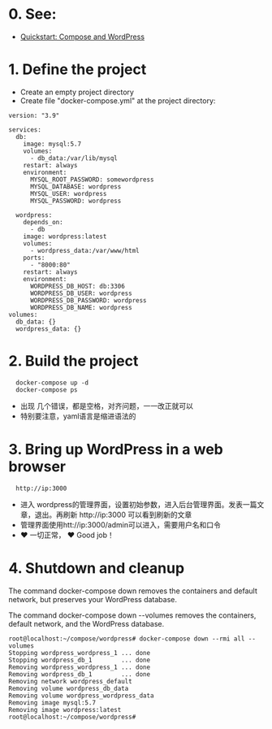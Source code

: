 # 0. See:
  - [Quickstart: Compose and WordPress](https://docs.docker.com/samples/wordpress/)

# 1. Define the project
- Create an empty project directory
- Create file "docker-compose.yml" at the project directory:
```
version: "3.9"
    
services:
  db:
    image: mysql:5.7
    volumes:
      - db_data:/var/lib/mysql
    restart: always
    environment:
      MYSQL_ROOT_PASSWORD: somewordpress
      MYSQL_DATABASE: wordpress
      MYSQL_USER: wordpress
      MYSQL_PASSWORD: wordpress
    
  wordpress:
    depends_on:
      - db
    image: wordpress:latest
    volumes:
      - wordpress_data:/var/www/html
    ports:
      - "8000:80"
    restart: always
    environment:
      WORDPRESS_DB_HOST: db:3306
      WORDPRESS_DB_USER: wordpress
      WORDPRESS_DB_PASSWORD: wordpress
      WORDPRESS_DB_NAME: wordpress
volumes:
  db_data: {}
  wordpress_data: {}

```
# 2. Build the project
```
  docker-compose up -d
  docker-compose ps  
```
- 出现 几个错误，都是空格，对齐问题，一一改正就可以
- 特别要注意，yaml语言是缩进语法的


# 3. Bring up WordPress in a web browser
```
  http://ip:3000
```
- 进入 wordpress的管理界面，设置初始参数，进入后台管理界面。发表一篇文章，退出。再刷新 http://ip:3000
可以看到刷新的文章
- 管理界面使用htt://ip:3000/admin可以进入，需要用户名和口令
- ❤️ 一切正常， ❤️ Good job！

# 4. Shutdown and cleanup

The command docker-compose down removes the containers and default network, but preserves your WordPress database.

The command docker-compose down --volumes removes the containers, default network, and the WordPress database.
```
root@localhost:~/compose/wordpress# docker-compose down --rmi all --volumes
Stopping wordpress_wordpress_1 ... done
Stopping wordpress_db_1        ... done
Removing wordpress_wordpress_1 ... done
Removing wordpress_db_1        ... done
Removing network wordpress_default
Removing volume wordpress_db_data
Removing volume wordpress_wordpress_data
Removing image mysql:5.7
Removing image wordpress:latest
root@localhost:~/compose/wordpress# 

```

